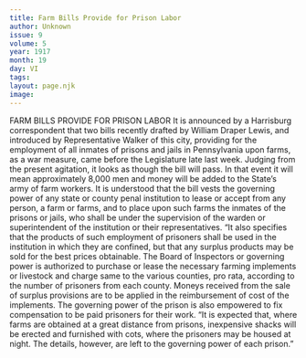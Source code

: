 ```yaml
---
title: Farm Bills Provide for Prison Labor
author: Unknown
issue: 9
volume: 5
year: 1917
month: 19
day: VI
tags:
layout: page.njk
image:
---
```

FARM BILLS PROVIDE FOR PRISON LABOR       It is announced by a Harrisburg correspondent that two bills recently drafted by William Draper Lewis, and introduced by Representative Walker of this city, providing for the employment of all inmates of prisons and jails in Pennsylvania upon farms, as a war measure, came before the Legislature late last week. Judging from the present agitation, it looks as though the bill will pass. In that event it will mean approximately 8,000 men and money will be added to the State’s army of farm workers.       It is understood that the bill vests the governing power of any state or county penal institution to lease or accept from any person, a farm or farms, and to place upon such farms the inmates of the prisons or jails, who shall be under the supervision of the warden or superintendent of the institution or their representatives. “It also specifies that the products of such employment of prisoners shall be used in the institution in which they are confined, but that any surplus products may be sold for the best prices obtainable. The Board of Inspectors or governing power is authorized to purchase or lease the necessary farming implements or livestock and charge same to the various counties, pro rata, according to the number of prisoners from each county. Moneys received from the sale of surplus provisions are to be applied in the reimbursement of cost of the implements. The governing power of the prison is also empowered to fix compensation to be paid prisoners for their work.      “It is expected that, where farms are obtained at a great distance from prisons, inexpensive shacks will be erected and furnished with cots, where the prisoners may be housed at night. The details, however, are left to the governing power of each prison.” 
